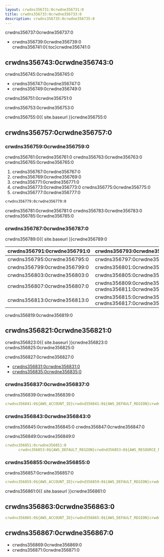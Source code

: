 ```yaml
---
layout: crwdns356731:0crwdne356731:0
title: crwdns356733:0crwdne356733:0
description: crwdns356735:0crwdne356735:0
---
```


crwdns356737:0crwdne356737:0

* crwdns356739:0crwdne356739:0
crwdns356741:0{:toc}crwdne356741:0

## crwdns356743:0crwdne356743:0

crwdns356745:0crwdne356745:0

- crwdns356747:0crwdne356747:0
- crwdns356749:0crwdne356749:0

crwdns356751:0crwdne356751:0

crwdns356753:0crwdne356753:0

crwdns356755:0{{ site.baseurl }}crwdne356755:0

## crwdns356757:0crwdne356757:0

### crwdns356759:0crwdne356759:0

crwdns356761:0crwdne356761:0 crwdns356763:0crwdne356763:0 crwdns356765:0crwdne356765:0

1. crwdns356767:0crwdne356767:0
2. crwdns356769:0crwdne356769:0
3. crwdns356771:0crwdne356771:0
4. crwdns356773:0crwdne356773:0 crwdns356775:0crwdne356775:0
5. crwdns356777:0crwdne356777:0

```bash
crwdns356779:0crwdne356779:0
```

crwdns356781:0crwdne356781:0 crwdns356783:0crwdne356783:0 crwdns356785:0crwdne356785:0

### crwdns356787:0crwdne356787:0

crwdns356789:0{{ site.baseurl }}crwdne356789:0

| crwdns356791:0crwdne356791:0 | crwdns356793:0crwdne356793:0                              |
| ---------------------------- | --------------------------------------------------------- |
| crwdns356795:0crwdne356795:0 | crwdns356797:0crwdne356797:0                              |
| crwdns356799:0crwdne356799:0 | crwdns356801:0crwdne356801:0                              |
| crwdns356803:0crwdne356803:0 | crwdns356805:0crwdne356805:0                              |
| crwdns356807:0crwdne356807:0 | crwdns356809:0crwdne356809:0 crwdns356811:0crwdne356811:0 |
| crwdns356813:0crwdne356813:0 | crwdns356815:0crwdne356815:0 crwdns356817:0crwdne356817:0 |
crwdns356819:0crwdne356819:0

## crwdns356821:0crwdne356821:0

crwdns356823:0{{ site.baseurl }}crwdne356823:0 crwdns356825:0crwdne356825:0

crwdns356827:0crwdne356827:0
 - [crwdns356831:0crwdne356831:0](crwdns356829:0crwdne356829:0)
 - [crwdns356835:0crwdne356835:0](crwdns356833:0crwdne356833:0)

### crwdns356837:0crwdne356837:0

crwdns356839:0crwdne356839:0

```yaml
crwdns356841:0${AWS_ACCOUNT_ID}crwdnd356841:0${AWS_DEFAULT_REGION}crwdnd356841:0${AWS_RESOURCE_NAME_PREFIX}crwdnd356841:0${AWS_DEFAULT_REGION}crwdnd356841:0${CIRCLE_SHA1}crwdne356841:0
```

### crwdns356843:0crwdne356843:0
crwdns356845:0crwdne356845:0 crwdns356847:0crwdne356847:0

crwdns356849:0crwdne356849:0

```yaml
crwdns356851:0crwdne356851:0
      crwdns356853:0${AWS_DEFAULT_REGION}crwdnd356853:0${AWS_RESOURCE_NAME_PREFIX}crwdnd356853:0${AWS_RESOURCE_NAME_PREFIX}crwdnd356853:0${AWS_RESOURCE_NAME_PREFIX}crwdnd356853:0${CIRCLE_SHA1}crwdne356853:0
```

### crwdns356855:0crwdne356855:0

crwdns356857:0crwdne356857:0

```yaml
crwdns356859:0${AWS_ACCOUNT_ID}crwdnd356859:0${AWS_DEFAULT_REGION}crwdnd356859:0${AWS_RESOURCE_NAME_PREFIX}crwdnd356859:0${AWS_DEFAULT_REGION}crwdnd356859:0${CIRCLE_SHA1}crwdnd356859:0${AWS_DEFAULT_REGION}crwdnd356859:0${AWS_RESOURCE_NAME_PREFIX}crwdnd356859:0${AWS_RESOURCE_NAME_PREFIX}crwdnd356859:0${AWS_RESOURCE_NAME_PREFIX}crwdnd356859:0${CIRCLE_SHA1}crwdne356859:0
```

crwdns356861:0{{ site.baseurl }}crwdne356861:0

## crwdns356863:0crwdne356863:0

```yaml
crwdns356865:0${AWS_ACCOUNT_ID}crwdnd356865:0${AWS_DEFAULT_REGION}crwdnd356865:0${AWS_RESOURCE_NAME_PREFIX}crwdnd356865:0${AWS_DEFAULT_REGION}crwdnd356865:0${CIRCLE_SHA1}crwdnd356865:0${AWS_DEFAULT_REGION}crwdnd356865:0${AWS_RESOURCE_NAME_PREFIX}crwdnd356865:0${AWS_RESOURCE_NAME_PREFIX}crwdnd356865:0${AWS_RESOURCE_NAME_PREFIX}crwdnd356865:0${CIRCLE_SHA1}crwdne356865:0
```

## crwdns356867:0crwdne356867:0
- crwdns356869:0crwdne356869:0
- crwdns356871:0crwdne356871:0
